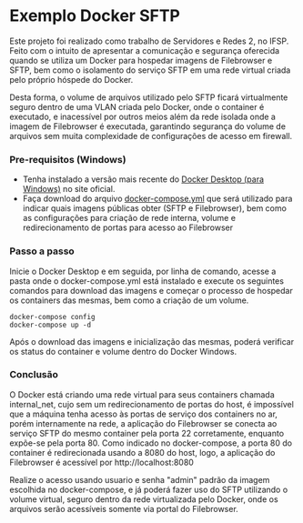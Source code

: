 # Exemplo Docker SFTP

Este projeto foi realizado como trabalho de Servidores e Redes 2, no IFSP.  
Feito com o intuito de apresentar a comunicação e segurança oferecida quando se utiliza um Docker para hospedar imagens de Filebrowser e SFTP, bem como o isolamento do serviço SFTP em uma rede virtual criada pelo próprio hóspede do Docker.  
  
Desta forma, o volume de arquivos utilizado pelo SFTP ficará virtualmente seguro dentro de uma VLAN criada pelo Docker, onde o container é executado, e inacessível por outros meios além da rede isolada onde a imagem de Filebrowser é executada, garantindo segurança do volume de arquivos sem muita complexidade de configurações de acesso em firewall.  
  
### Pre-requisitos (Windows)
- Tenha instalado a versão mais recente do [Docker Desktop (para Windows)](https://www.docker.com/products/docker-desktop/) no site oficial.  
- Faça download do arquivo [docker-compose.yml](docker-compose.yml) que será utilizado para indicar quais imagens públicas obter (SFTP e Filebrowser), bem como as configurações para criação de rede interna, volume e redirecionamento de portas para acesso ao Filebrowser

### Passo a passo
Inicie o Docker Desktop e em seguida, por linha de comando, acesse a pasta onde o docker-compose.yml está instalado e execute os seguintes comandos para download das imagens e começar o processo de hospedar os containers das mesmas, bem como a criação de um volume.
```
docker-compose config
docker-compose up -d
```
Após o download das imagens e inicialização das mesmas, poderá verificar os status do container e volume dentro do Docker Windows.  

### Conclusão
O Docker está criando uma rede virtual para seus containers chamada internal_net, cujo sem um redirecionamento de portas do host, é impossível que a máquina tenha acesso às portas de serviço dos containers no ar, porém internamente na rede, a aplicação do Filebrowser se conecta ao serviço SFTP do mesmo container pela porta 22 corretamente, enquanto expõe-se pela porta 80. Como indicado no docker-compose, a porta 80 do container é redirecionada usando a 8080 do host, logo, a aplicação do Filebrowser é acessível por http://localhost:8080    

Realize o acesso usando usuario e senha "admin" padrão da imagem escolhida no docker-compose, e já poderá fazer uso do SFTP utilizando o volume virtual, seguro dentro da rede virtualizada pelo Docker, onde os arquivos serão acessíveis somente via portal do Filebrowser.
